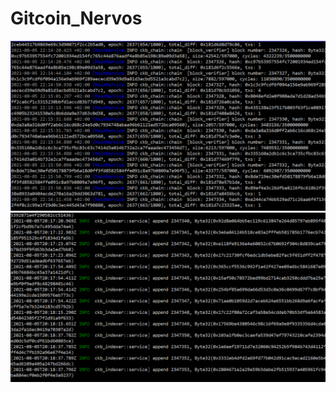 # Gitcoin_Nervos
![alt text](https://github.com/N-cryptd/Gitcoin_Nervos/blob/main/node.png)
![alt text](https://github.com/N-cryptd/Gitcoin_Nervos/blob/main/indexer.png)
